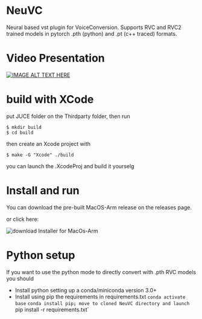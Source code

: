 # NeuVC
Neural based vst plugin for VoiceConversion. 
Supports RVC and RVC2 trained models in pytorch .pth (python) and .pt (c++ traced) formats. 

# Video Presentation 

[![IMAGE ALT TEXT HERE](https://img.youtube.com/vi/bhtOwvWZOy0/0.jpg)](https://www.youtube.com/watch?v=bhtOwvWZOy0)



# build with XCode

put JUCE folder on the Thirdparty folder, then run
```
$ mkdir build 
$ cd build
```
then create an Xcode project with 
```
$ make -G "Xcode" ./build
```

you can launch the .XcodeProj and build it yourselg

# Install and run 

You can download the pre-built MacOS-Arm release on the releases page. 

or click here: 

![download Installer for MacOs-Arm](https://drive.google.com/file/d/1yz6edbCEQbmGmAlfo_mVg-Xax-Bumakz/view?usp=drive_link)

# Python setup 
If you want to use the python mode to directly convert with .pth RVC models you should 
- Install python setting up a conda/miniconda version 3.0+
- Install using pip the requirements in requirements.txt 
`conda activate base`
`conda install pip¡
move to cloned NeuVC directory and launch 
`pip install -r requirements.txt`
